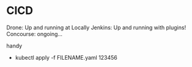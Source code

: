 # CICD
Drone: Up and running at Locally
Jenkins: Up and running with plugins!
Concourse: ongoing...

handy
 - kubectl apply -f FILENAME.yaml
123456